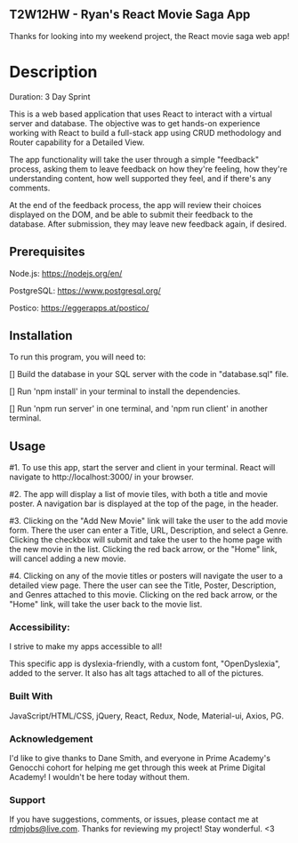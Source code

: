 ## T2W12HW - Ryan's React Movie Saga App

Thanks for looking into my weekend project, the React movie saga web app! 



# Description

Duration: 3 Day Sprint

This is a web based application that uses React to interact with a virtual server and database.  The objective was to get hands-on experience working with React to build a full-stack app using CRUD methodology and Router capability for a Detailed View.  

The app functionality will take the user through a simple "feedback" process, asking them to leave feedback on how they're feeling, how they're understanding content, how well supported they feel, and if there's any comments.  

At the end of the feedback process, the app will review their choices displayed on the DOM, and be able to submit their feedback to the database.  After submission, they may leave new feedback again, if desired.  



## Prerequisites

Node.js: https://nodejs.org/en/

PostgreSQL: https://www.postgresql.org/

Postico: https://eggerapps.at/postico/ 



## Installation

To run this program, you will need to:

[] Build the database in your SQL server with the code in "database.sql" file. 

[] Run 'npm install' in your terminal to install the dependencies.

[] Run 'npm run server' in one terminal, and 'npm run client' in another terminal.



## Usage

#1. To use this app, start the server and client in your terminal.  React will navigate to http://localhost:3000/ in your browser.  

#2. The app will display a list of movie tiles, with both a title and movie poster.  A navigation bar is displayed at the top of the page, in the header. 

#3. Clicking on the "Add New Movie" link will take the user to the add movie form.  There the user can enter a Title, URL, Description, and select a Genre.  Clicking the checkbox will submit and take the user to the home page with the new movie in the list.  Clicking the red back arrow, or the "Home" link, will cancel adding a new movie. 

#4. Clicking on any of the movie titles or posters will navigate the user to a detailed view page.  There the user can see the Title, Poster, Description, and Genres attached to this movie.  Clicking on the red back arrow, or the "Home" link, will take the user back to the movie list.  



### Accessibility: 

I strive to make my apps accessible to all!  

This specific app is dyslexia-friendly, with a custom font, "OpenDyslexia", added to the server.  It also has alt tags attached to all of the pictures.  


### Built With

JavaScript/HTML/CSS, jQuery, React, Redux, Node, Material-ui, Axios, PG. 



### Acknowledgement

I'd like to give thanks to Dane Smith, and everyone in Prime Academy's Genocchi cohort for helping me get through this week at Prime Digital Academy!  I wouldn't be here today without them.  
 


### Support

If you have suggestions, comments, or issues, please contact me at rdmjobs@live.com.  Thanks for reviewing my project!  Stay wonderful. <3